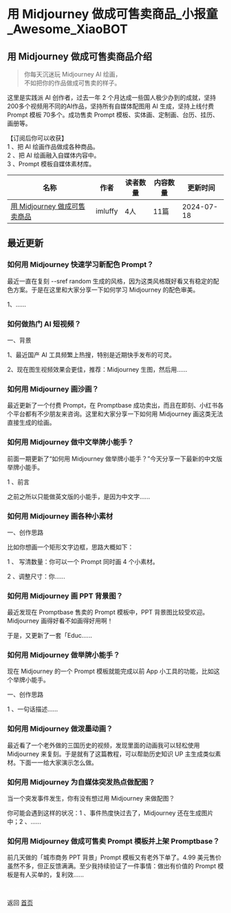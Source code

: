 # 用 Midjourney 做成可售卖商品_小报童_Awesome_XiaoBOT

## 用 Midjourney 做成可售卖商品介绍
> 你每天沉迷玩 Midjourney AI 绘画，    
不如把你的作品做成可售卖的样子。    
    
这里是实践派 AI 创作者，过去一年 2 个月达成一些国人极少办到的成就，坚持200多个视频用不同的AI作品，坚持所有自媒体配图用 AI 生成，坚持上线付费  
Prompt 模板 70多个。成功售卖 Prompt 模板、实体画、定制画、台历、挂历、画册等。    
    
【订阅后你可以收获】    
1 、把 AI 绘画作品做成各种商品。    
2 、把 AI 绘画融入自媒体内容中。    
3 、Prompt 模板自媒体素材库。  
  


|名称|作者|读者数量|内容数量|更新时间|
|---|---|---|---|---|
|[用 Midjourney 做成可售卖商品](https://xiaobot.net/p/MJIP?refer=0b133df9-27dc-423b-8101-639049001c13)|imluffy|4人|11篇|2024-07-18|

## 最近更新
### 如何用 Midjourney 快速学习新配色 Prompt？

最近一直在复刻 --sref random 生成的风格，因为这类风格既好看又有稳定的配色方案。于是在这里和大家分享一下如何学习 Midjourney
的配色审美。

1、......

### 如何做热门 AI 短视频？

一、背景

1、最近国产 AI 工具频繁上热搜，特别是近期快手发布的可灵。

2、现在图生视频效果会更佳，推荐：Midjourney 生图，然后用......

### 如何用 Midjourney 画沙画？

最近更新了一个付费 Prompt，在 Promptbase 成功卖出，而且在即刻、小红书各个平台都有不少朋友来咨询。这里和大家分享一下如何用
Midjourney 画这类无法直接生成的绘画。

### 如何用 Midjourney 做中文举牌小能手？

前面一期更新了“如何用 Midjourney 做举牌小能手？”今天分享一下最新的中文版举牌小能手。

1 、前言

之前之所以只能做英文版的小能手，是因为中文字......

### 如何用 Midjourney 画各种小素材

一、创作思路

比如你想画一个矩形文字边框，思路大概如下：

1 、 写清数量：你可以一个 Prompt 同时画 4 个小素材。

2 、调整尺寸：你......

### 如何用 Midjourney 画 PPT 背景图？

最近发现在 Promptbase 售卖的 Prompt 模板中，PPT 背景图比较受欢迎。Midjourney 画得好看不如画得好用啊！

于是，又更新了一套「Educ......

### 如何用 Midjourney 做举牌小能手？

现在 Midjourney 的一个 Prompt 模板就能完成以前 App 小工具的功能，比如这个举牌小能手。

一、创作思路

1 、一句话描述......

### 如何用 Midjourney 做泼墨动画？

最近看了一个老外做的三国历史的视频，发现里面的动画我可以轻松使用 Midjourney 来复刻。于是就有了这篇教程，可以帮助历史知识 UP
主生成类似素材。下面一一给大家演示怎么做。

### 如何用 Midjourney 为自媒体突发热点做配图？

当一个突发事件发生，你有没有想过用 Midjourney 来做配图？

你可能会遇到这样的状况：1 、事件热度快过去了，Midjourney 还在生成图片中；2 、......

### 如何用 Midjourney 做成可售卖 Prompt 模板并上架 Promptbase？

前几天做的「城市商务 PPT 背景」Prompt 模板又有老外下单了。4.99 美元售价虽然不多，但正反馈满满。至少我持续验证了一件事情：做出有价值的
Prompt 模板是有人买单的，复利效......


<a href="https://github.com/Reno9527/awesome-xiaobot" style="color: white; text-decoration: none;">awesome-xiaobot</a>

返回 [首页](../README.md)
